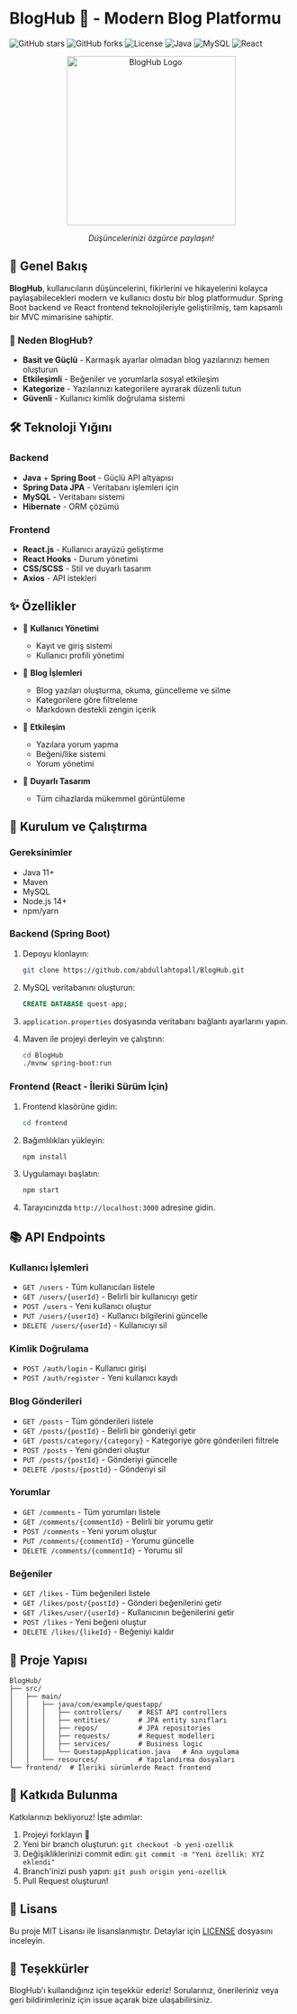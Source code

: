# BlogHub 📝 - Modern Blog Platformu

![GitHub stars](https://img.shields.io/github/stars/abdullahtopall/BlogHub?style=social)
![GitHub forks](https://img.shields.io/github/forks/abdullahtopall/BlogHub?style=social)
![License](https://img.shields.io/badge/license-MIT-blue)
![Java](https://img.shields.io/badge/Java-Spring_Boot-green)
![MySQL](https://img.shields.io/badge/Database-MySQL-blue)
![React](https://img.shields.io/badge/Frontend-React-61DAFB)

<div align="center">
  <img src="https://i.imgur.com/DRp8Vj0.png" alt="BlogHub Logo" width="300"/>
  <p><em>Düşüncelerinizi özgürce paylaşın!</em></p>
</div>

## 📌 Genel Bakış

**BlogHub**, kullanıcıların düşüncelerini, fikirlerini ve hikayelerini kolayca paylaşabilecekleri modern ve kullanıcı dostu bir blog platformudur. Spring Boot backend ve React frontend teknolojileriyle geliştirilmiş, tam kapsamlı bir MVC mimarisine sahiptir.

### 🌟 Neden BlogHub?

- **Basit ve Güçlü** - Karmaşık ayarlar olmadan blog yazılarınızı hemen oluşturun
- **Etkileşimli** - Beğeniler ve yorumlarla sosyal etkileşim
- **Kategorize** - Yazılarınızı kategorilere ayırarak düzenli tutun
- **Güvenli** - Kullanıcı kimlik doğrulama sistemi

## 🛠️ Teknoloji Yığını

### Backend
- **Java** + **Spring Boot** - Güçlü API altyapısı
- **Spring Data JPA** - Veritabanı işlemleri için
- **MySQL** - Veritabanı sistemi
- **Hibernate** - ORM çözümü

### Frontend
- **React.js** - Kullanıcı arayüzü geliştirme
- **React Hooks** - Durum yönetimi
- **CSS/SCSS** - Stil ve duyarlı tasarım
- **Axios** - API istekleri

## ✨ Özellikler

- 🔐 **Kullanıcı Yönetimi**
  - Kayıt ve giriş sistemi
  - Kullanıcı profili yönetimi

- 📝 **Blog İşlemleri**
  - Blog yazıları oluşturma, okuma, güncelleme ve silme
  - Kategorilere göre filtreleme
  - Markdown destekli zengin içerik

- 💬 **Etkileşim**
  - Yazılara yorum yapma
  - Beğeni/like sistemi
  - Yorum yönetimi

- 📱 **Duyarlı Tasarım**
  - Tüm cihazlarda mükemmel görüntüleme

## 🚀 Kurulum ve Çalıştırma

### Gereksinimler
- Java 11+ 
- Maven
- MySQL
- Node.js 14+
- npm/yarn

### Backend (Spring Boot)

1. Depoyu klonlayın:
   ```bash
   git clone https://github.com/abdullahtopall/BlogHub.git
   ```

2. MySQL veritabanını oluşturun:
   ```sql
   CREATE DATABASE quest-app;
   ```

3. `application.properties` dosyasında veritabanı bağlantı ayarlarını yapın.

4. Maven ile projeyi derleyin ve çalıştırın:
   ```bash
   cd BlogHub
   ./mvnw spring-boot:run
   ```

### Frontend (React - İleriki Sürüm İçin)

1. Frontend klasörüne gidin:
   ```bash
   cd frontend
   ```

2. Bağımlılıkları yükleyin:
   ```bash
   npm install
   ```

3. Uygulamayı başlatın:
   ```bash
   npm start
   ```

4. Tarayıcınızda `http://localhost:3000` adresine gidin.

## 📚 API Endpoints

### Kullanıcı İşlemleri
- `GET /users` - Tüm kullanıcıları listele
- `GET /users/{userId}` - Belirli bir kullanıcıyı getir
- `POST /users` - Yeni kullanıcı oluştur
- `PUT /users/{userId}` - Kullanıcı bilgilerini güncelle
- `DELETE /users/{userId}` - Kullanıcıyı sil

### Kimlik Doğrulama
- `POST /auth/login` - Kullanıcı girişi
- `POST /auth/register` - Yeni kullanıcı kaydı

### Blog Gönderileri
- `GET /posts` - Tüm gönderileri listele
- `GET /posts/{postId}` - Belirli bir gönderiyi getir
- `GET /posts/category/{category}` - Kategoriye göre gönderileri filtrele
- `POST /posts` - Yeni gönderi oluştur
- `PUT /posts/{postId}` - Gönderiyi güncelle
- `DELETE /posts/{postId}` - Gönderiyi sil

### Yorumlar
- `GET /comments` - Tüm yorumları listele
- `GET /comments/{commentId}` - Belirli bir yorumu getir
- `POST /comments` - Yeni yorum oluştur
- `PUT /comments/{commentId}` - Yorumu güncelle
- `DELETE /comments/{commentId}` - Yorumu sil

### Beğeniler
- `GET /likes` - Tüm beğenileri listele
- `GET /likes/post/{postId}` - Gönderi beğenilerini getir
- `GET /likes/user/{userId}` - Kullanıcının beğenilerini getir
- `POST /likes` - Yeni beğeni oluştur
- `DELETE /likes/{likeId}` - Beğeniyi kaldır

## 📂 Proje Yapısı

```
BlogHub/
├── src/
│   ├── main/
│   │   ├── java/com/example/questapp/
│   │   │   ├── controllers/    # REST API controllers
│   │   │   ├── entities/       # JPA entity sınıfları
│   │   │   ├── repos/          # JPA repositories
│   │   │   ├── requests/       # Request modelleri
│   │   │   ├── services/       # Business logic
│   │   │   └── QuestappApplication.java   # Ana uygulama
│   │   └── resources/          # Yapılandırma dosyaları
└── frontend/  # İleriki sürümlerde React frontend
```

## 🤝 Katkıda Bulunma

Katkılarınızı bekliyoruz! İşte adımlar:

1. Projeyi forklayın 🔱
2. Yeni bir branch oluşturun: `git checkout -b yeni-ozellik`
3. Değişikliklerinizi commit edin: `git commit -m "Yeni özellik: XYZ eklendi"`
4. Branch'inizi push yapın: `git push origin yeni-ozellik`
5. Pull Request oluşturun!

## 📜 Lisans

Bu proje MIT Lisansı ile lisanslanmıştır. Detaylar için [LICENSE](LICENSE) dosyasını inceleyin.

## 👏 Teşekkürler

BlogHub'ı kullandığınız için teşekkür ederiz! Sorularınız, önerileriniz veya geri bildirimleriniz için issue açarak bize ulaşabilirsiniz.
